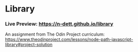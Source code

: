 # Library
### Live Preview: https://n-dett.github.io/library 

An assignment from The Odin Project curriculum: https://www.theodinproject.com/lessons/node-path-javascript-library#project-solution